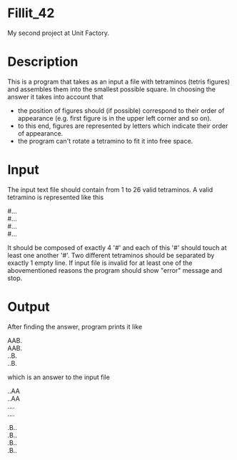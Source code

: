 # Fillit_42
My second project at Unit Factory. 

# Description
This is a program that takes as an input a file with tetraminos (tetris figures) and assembles them into the smallest possible square.
In choosing the answer it takes into account that
- the position of figures should (if possible) correspond to their order of appearance (e.g. first figure is in the upper left corner and so on).
- to this end, figures are represented by letters which indicate their order of appearance.
- the program can't rotate a tetramino to fit it into free space.

# Input
The input text file should contain from 1 to 26 valid tetraminos. A valid tetramino is represented like this

#...<br />
#...<br />
#...<br />
#...<br />

It should be composed of exactly 4 '#' and each of this '#' should touch at least one another '#'.
Two different tetraminos should be separated by exactly 1 empty line.
If input file is invalid for at least one of the abovementioned reasons the program should show "error" message and stop.

# Output
After finding the answer, program prints it like

AAB.<br />
AAB.<br />
..B.<br />
..B.<br />

which is an answer to the input file

..AA<br />
..AA<br />
....<br />
....<br />

.B..<br />
.B..<br />
.B..<br />
.B..<br />
